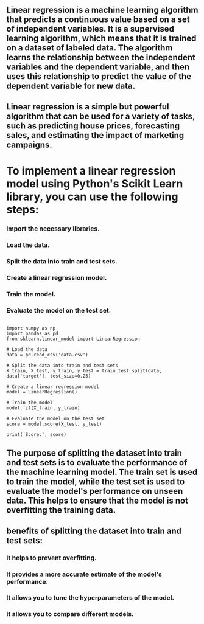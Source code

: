 

## Linear regression is a machine learning algorithm that predicts a continuous value based on a set of independent variables. It is a supervised learning algorithm, which means that it is trained on a dataset of labeled data. The algorithm learns the relationship between the independent variables and the dependent variable, and then uses this relationship to predict the value of the dependent variable for new data.

## Linear regression is a simple but powerful algorithm that can be used for a variety of tasks, such as predicting house prices, forecasting sales, and estimating the impact of marketing campaigns.

# To implement a linear regression model using Python's Scikit Learn library, you can use the following steps:

### Import the necessary libraries.
### Load the data.
### Split the data into train and test sets.
### Create a linear regression model.
### Train the model.
### Evaluate the model on the test set.
```

import numpy as np
import pandas as pd
from sklearn.linear_model import LinearRegression

# Load the data
data = pd.read_csv('data.csv')

# Split the data into train and test sets
X_train, X_test, y_train, y_test = train_test_split(data, data['target'], test_size=0.25)

# Create a linear regression model
model = LinearRegression()

# Train the model
model.fit(X_train, y_train)

# Evaluate the model on the test set
score = model.score(X_test, y_test)

print('Score:', score)
```

## The purpose of splitting the dataset into train and test sets is to evaluate the performance of the machine learning model. The train set is used to train the model, while the test set is used to evaluate the model's performance on unseen data. This helps to ensure that the model is not overfitting the training data.

##  benefits of splitting the dataset into train and test sets:

### It helps to prevent overfitting.
### It provides a more accurate estimate of the model's performance.
### It allows you to tune the hyperparameters of the model.
### It allows you to compare different models.